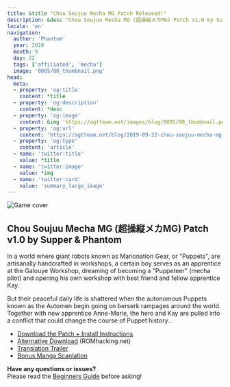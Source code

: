 ```yaml
---
title: &title "Chou Soujuu Mecha MG Patch Released!"
description: &desc "Chou Soujuu Mecha MG (超操縦メカMG) Patch v1.0 by Supper & Phantom"
locale: 'en'
navigation:
  author: 'Phantom'
  year: 2019
  month: 9
  day: 22
  tags: ['affiliated', 'mecha']
  image: '0005/00_thumbnail.png'
head:
  meta:
  - property: 'og:title'
    content: *title
  - property: 'og:description'
    content: *desc
  - property: 'og:image'
    content: &img 'https://agtteam.net/images/blog/0005/00_thumbnail.png'
  - property: 'og:url'
    content: 'https://agtteam.net/blog/2019-09-22-chou-soujuu-mecha-mg-patch-release'
  - property: 'og:type'
    content: 'article'
  - name: 'twitter:title'
    value: *title
  - name: 'twitter:image'
    value: *img
  - name: 'twitter:card'
    value: 'summary_large_image'
---
```


![Game cover](/images/blog/0005/187884646917_0.jpg)

**Chou Soujuu Mecha MG (超操縦メカMG) Patch v1.0 by Supper & Phantom**
-----------------------------------------------------------------
In a world where giant robots known as Marionation Gear, or "Puppets", are artisanally handcrafted in workshops, a certain boy serves as an apprentice at the Galouye Workshop, dreaming of becoming a "Puppeteer" (mecha pilot) and opening his own workshop with best friend and fellow apprentice Kay.

But their peaceful daily life is shattered when the autonomous Puppets known as the Automen begin going on berserk rampages around the world. Together with new apprentice Anne-Marie, the hero and Kay are pulled into a conflict that could change the course of Puppet history...

* [Download the Patch + Install Instructions](http://stargood.org/trans/csmmg.php)  
* [Alternative Download](https://www.romhacking.net/translations/5025/) (ROMhacking.net)  
* [Translation Trailer](https://www.youtube.com/watch?v=rVnk6APqeNY)  
* [Bonus Manga Scanlation](http://stargood.org/trans/csmmg_manga.php)

**Have any questions or issues?**  
Please read the [Beginners Guide](https://agtteam.tumblr.com/beginnersguide) before asking!
